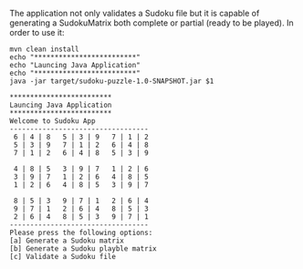 The application not only validates a Sudoku file but it is capable of generating
a SudokuMatrix both complete or partial (ready to be played).
In order to use it:

```
mvn clean install
echo "*************************"
echo "Launcing Java Application"
echo "*************************"
java -jar target/sudoku-puzzle-1.0-SNAPSHOT.jar $1 

*************************
Launcing Java Application
*************************
Welcome to Sudoku App
----------------------------------
 6 | 4 | 8   5 | 3 | 9   7 | 1 | 2  
 5 | 3 | 9   7 | 1 | 2   6 | 4 | 8  
 7 | 1 | 2   6 | 4 | 8   5 | 3 | 9  

 4 | 8 | 5   3 | 9 | 7   1 | 2 | 6  
 3 | 9 | 7   1 | 2 | 6   4 | 8 | 5  
 1 | 2 | 6   4 | 8 | 5   3 | 9 | 7  

 8 | 5 | 3   9 | 7 | 1   2 | 6 | 4  
 9 | 7 | 1   2 | 6 | 4   8 | 5 | 3  
 2 | 6 | 4   8 | 5 | 3   9 | 7 | 1  
----------------------------------
Please press the following options:
[a] Generate a Sudoku matrix 
[b] Generate a Sudoku playble matrix
[c] Validate a Sudoku file
```
